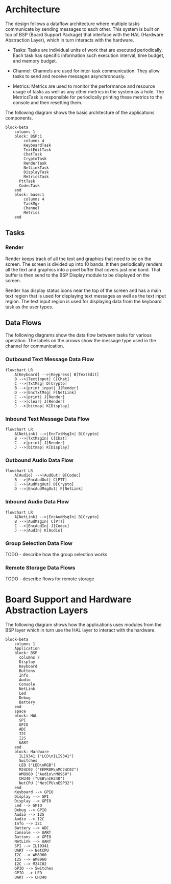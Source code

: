 # Architecture

The design follows a dataflow architecture where multiple tasks
communicate by sending messages to each other. This system is built on
top of BSP (Board Support Package) that interface with the HAL 
(Hardware
Abstraction Layer), which in turn interacts with the hardware.

* Tasks:
  Tasks are individual units of work that are executed periodically.
  Each task has specific information such execution interval, time
  budget, and memory budget.

* Channel:
  Channels are used for inter-task communication. They allow tasks to
  send and receive messages asynchronously.

* Metrics:
  Metrics are used to monitor the performance and resource usage of
  tasks as well as any other metrics in the system as a hole. The
  MetricsTask is responsible for periodically printing these metrics
  to the console and then resetting them.

The following diagram shows the basic architecture of the applications
components.

```mermaid
block-beta
    columns 1
    block: BSP:1
        columns 4
        KeyboardTask
        TextEditTask
        ChatTask
        CryptoTask
        RenderTask
        NetLinkTask
        DisplayTask
        MetricsTask
      PttTask
      CodecTask
    end
    block: base:1
        columns 4
        TaskMgr
        Channel
        Metrics
    end
```
## Tasks

### Render 

Render keeps track of all the text and graphics that need to be on 
the screen. The screen is divided up into 10 bands. It then 
periodically renders all the text and graphics into a pixel buffer 
that covers just one band. That buffer is then send to the BSP 
Display module to be displayed on the screen.

Render has display status icons near the top of the screen and has 
a main text region that is used for displaying text messages as 
well as the text input region. The text input region is used for 
displaying data from the keyboard task as the user types.

## Data Flows

The following diagrams show the data flow between tasks for various
operation. The labels on the arrows show the message type used in
the channel for communication.

### Outbound Text Message Data Flow

```mermaid
flowchart LR
    A[Keyboard] -->|Keypress| B[TextEdit]
    B -->|TextInput| C[Chat]
    C -->|TxtMsg| D[Crypto]
    B -->|print_input| J[Render]
    D -->|EncTxtMsg| F[NetLink]
    C -->|print| J[Render]
    C -->|clear| J[Render]
    J -->|bitmap| K[Display]
```

### Inbound Text Message Data Flow

```mermaid
flowchart LR
    A[NetLink] -->|EncTxtMsgIn| B[Crypto]
    B -->|TxtMsgIn| C[Chat]
    C -->|print| J[Render]
    J -->|bitmap| K[Display]
```

### Outbound Audio Data Flow

```mermaid
flowchart LR
    A[Audio] -->|AudOut| B[Codec]
    B -->|EncAudOut| C[PTT]
    C -->|AudMsgOut| D[Crypto]
    D -->|EncAudMsgOut| F[NetLink]
```

### Inbound Audio Data Flow

```mermaid
flowchart LR
    A[NetLink] -->|EncAudMsgIn| B[Crypto]
    B -->|AudMsgIn| C[PTT]
    C -->|EncAudIn| J[Codec]
    J -->|AudIn| K[Audio]
```

### Group Selection Data Flow

TODO - describe how the group selection works

### Remote Storage Data Flows

TODO - describe flows for remote storage

# Board Support and Hardware Abstraction Layers

The following diagram shows how the applications uses modules from the
BSP layer which in turn use the HAL layer to interact with the
hardware.

```mermaid
block-beta
    columns 1
    Application
    block: BSP
      columns 7
      Display
      Keyboard
      Buttons
      Info
      Audio
      Console
      NetLink
      Led
      Debug
      Battery
    end
    space
    block: HAL
      SPI
      GPIO
      ADC
      I2C
      I2S
      UART
    end
    block: Hardware
      ILI9341 ("LCD\nILI9341")
      Switches
      LED ("LED\nRGB")
      M24C02 ("EEPROM\nMC24C02")
      WM8960 ("Audio\nM8960")
      CH340 ("USB\nCH340")
      NetCPU ("NetCPU\nESP32")
    end
    Keyboard --> GPIO
    Display --> SPI
    Display --> GPIO
    Led --> GPIO
    Debug --> GPIO
    Audio --> I2S
    Audio --> I2C
    Info --> I2C
    Battery --> ADC
    Console --> UART
    Buttons --> GPIO
    NetLink --> UART
    SPI --> ILI9341
    UART --> NetCPU
    I2C --> WM8960
    I2S --> WM8960
    I2C --> M24C02
    GPIO --> Switches
    GPIO --> LED
    UART --> CH340
```

